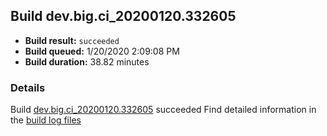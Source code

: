 ## Build dev.big.ci_20200120.332605
- **Build result:** `succeeded`
- **Build queued:** 1/20/2020 2:09:08 PM
- **Build duration:** 38.82 minutes
### Details
Build [dev.big.ci_20200120.332605](https://winappstudio.visualstudio.com/web/build.aspx?pcguid=a4ef43be-68ce-4195-a619-079b4d9834c2&builduri=vstfs%3a%2f%2f%2fBuild%2fBuild%2f32605) succeeded
Find detailed information in the [build log files]()
